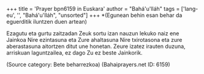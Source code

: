 +++
title = 'Prayer bpn6159 in Euskara'
author = "Bahá'u'lláh"
tags = ['lang-eu', '', "Bahá'u'lláh", "unsorted"]
+++
*(Egunean behin esan behar da eguerditik iluntzen duen artean)

Ezagutu eta gurtu zaitzadan Zeuk sortu izan nauzun lekuko naiz ene Jainkoa
Nire ezintasuna eta Zure ahaltasuna
Nire txirotasona eta zure aberastasuna
aitortzen ditut une honetan.
Zeure izatez irauten duzuna, arriskuan laguntzailea, ez dago Zu ez beste Jainkorik.

(Source category: Bete beharrezkoa)
(Bahaiprayers.net ID: 6159)
